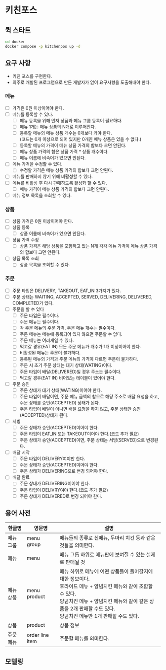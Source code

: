 # 키친포스

## 퀵 스타트

```sh
cd docker
docker compose -p kitchenpos up -d
```

## 요구 사항
- 키친 포스를 구현한다.
- 외주로 개발된 프로그램으로 만든 개발자가 없어 요구사항을 도출해내야 한다.
### 메뉴
- [ ] 가격은 0원 이상이어야 한다.
- [ ] 메뉴를 등록할 수 있다.
  - [ ] 메뉴 등록을 위해 먼저 상품과 메뉴 그룹 등록이 필요하다.
  - [ ] 메뉴 1개는 메뉴 상품의 N개로 이루어진다. 
  - [ ] 등록할 메뉴의 메뉴 상품 개수는 0개보다 커야 한다.  </br>(코드는 0개 이상으로 되어 있지만 0개인 메뉴 상품은 있을 수 없다.)
  - [ ] 등록할 메뉴의 가격이 메뉴 상품 가격의 합보다 크면 안된다.
  - [ ] 메뉴 상품 가격의 합은 상품 가격 * 상품 개수이다.
  - [ ] 메뉴 이름에 비속어가 있으면 안된다.
- [ ] 메뉴 가격을 수정할 수 있다.
  - [ ] 수정할 가격은 메뉴 상품 가격의 합보다 크면 안된다.
- [ ] 메뉴를 판매하지 않기 위해 비활성할 수 있다.
- [ ] 메뉴를 비활성 후 다시 판매하도록 활성화 할 수 있다.
  - [ ] 메뉴 가격이 메뉴 상품 가격의 합보다 크면 안된다.
- [ ] 메뉴 정보 목록을 조회할 수 있다.

### 상품
- [ ] 상품 가격은 0원 이상이어야 한다.
- [ ] 상품 등록
  - [ ] 상품 이름에 비속어가 있으면 안된다.
- [ ] 상품 가격 수정
  - [ ] 상품 가격은 해당 상품을 포함하고 있는 N개 각각 메뉴 가격이 메뉴 상품 가격의 합보다 크면 안된다.
- [ ] 상품 목록 조회
  - [ ] 상품 목록을 조회할 수 있다.

### 주문
- [ ] 주문 타입은 DELIVERY, TAKEOUT, EAT_IN 3가지가 있다.
- [ ] 주문 상태는 WAITING, ACCEPTED, SERVED, DELIVERING, DELIVERED, COMPLETED가 있다.
- [ ] 주문을 할 수 있다
  - [ ] 주문 타입은 필수이다.
  - [ ] 주문 메뉴는 필수이다.
  - [ ] 각 주문 메뉴의 주문 가격, 주문 메뉴 개수는 필수이다.
  - [ ] 주문 메뉴는 메뉴에 등록되어 있지 않으면 주문할 수 없다.
  - [ ] 주문 메뉴는 여러개일 수 있다.
  - [ ] 먹고갈 경우(EAT IN) 모든 주문 메뉴가 개수가 1개 이상이어야 한다.
  - [ ] 비활성된 메뉴는 주문이 불가하다.
  - [ ] 등록된 메뉴의 가격과 주문 메뉴의 가격이 다르면 주문이 불가하다.
  - [ ] 주문 시 초기 주문 상태는 대기 상태(WATING)이다.
  - [ ] 주문 타입이 배달(DELIVERED)일 경우 주소는 필수이다.
  - [ ] 먹고갈 경우(EAT IN) 비어있는 테이블이 있어야 한다.
- [ ] 주문 승인
  - [ ] 주문 상태가 대기 상태(WATING)이어야 한다.
  - [ ] 주문 타입이 배달이면, 주문 메뉴 금액의 합으로 해당 주소로 배달 요청을 하고, 주문 상태를 승인(ACCEPTED) 상태가 된다.
  - [ ] 주문 타입이 배달이 아니면 배달 요청을 하지 않고, 주문 상태만 승인(ACCEPTED)상태가 된다.
- [ ] 서빙
  - [ ] 주문 상태가 승인(ACCEPTED)이어야 한다.
  - [ ] 주문 타입이 EAT_IN 또는 TAKEOUT이어야 한다.(코드 추가 필요)
  - [ ] 주문 상태가 승인(ACCEPTED)이면, 주문 상태는 서빙(SERVED)으로 변경된다.
- [ ] 배달 시작
  - [ ] 주문 타입이 DELIVERY여야만 한다.
  - [ ] 주문 상태가 승인(ACCEPTED)이어야 한다.
  - [ ] 주문 상태가 DELIVERING으로 변경 되어야 한다.
- [ ] 배달 완료
  - [ ] 주문 상태가 DELIVERING이어야 한다.
  - [ ] 주문 타입이 DELIVRY여야 한다.(코드 추가 필요)
  - [ ] 주문 상태가 DELIVERED로 변경 되어야 한다.

## 용어 사전

| 한글명   | 영문명             | 설명                                                                                                                                                 |
|-------|-----------------|----------------------------------------------------------------------------------------------------------------------------------------------------|
| 메뉴 그룹 | menu group      | 메뉴들의 종류로 신메뉴, 두마리 치킨 등과 같은 것들을 의미한다.                                                                                                               |
| 메뉴    | menu            | 메뉴 그룹 하위로 메뉴판에 보여질 수 있는 실제로 판매될 것                                                                                                                  |
| 메뉴 상품 | menu product    | 메뉴 하위로 메뉴에 어떤 상품들이 들어갈지에 대한 정보이다. <br/>후라이드 메뉴 + 양념치킨 메뉴와 같이 조합할 수 있다. <br/>양념치킨 메뉴 + 양념치킨 메뉴와 같이 같은 상품을 2개 판매할 수도 있다. <br/>양념치킨 메뉴만 1개 판매할 수도 있다. |
| 상품    | product         | 상품 정보                                                                                                                                              |
| 주문 메뉴 | order line item | 주문할 메뉴를 의미한다.                                                                                                                                      |

## 모델링
